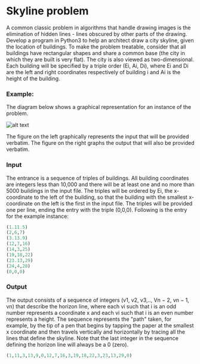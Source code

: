 # Skyline problem

A common classic problem in algorithms that handle drawing images is the elimination of hidden lines - lines obscured by other parts of the drawing. Develop a program in Python3 to help an architect draw a city skyline, given the location of buildings. To make the problem treatable, consider that all buildings have rectangular shapes and share a common base (the city in which they are built is very flat). The city is also viewed as two-dimensional. Each building will be specified by a triple order (Ei, Ai, Di), where Ei and Di are the left and right coordinates respectively of building i and Ai is the height of the building.

### Example:

The diagram below shows a graphical representation for an instance of the problem.

![alt text](https://github.com/RooD7/algorithms_PAA/images/01_1.png "Skyline Example")

The figure on the left graphically represents the input that will be provided verbatim. The figure on the right graphs the output that will also be provided verbatim.

### Input

The entrance is a sequence of triples of buildings. All building coordinates are integers less than 10,000 and there will be at least one and no more than 5000 buildings in the input file. The triples will be ordered by Ei, the x-coordinate to the left of the building, so that the building with the smallest x-coordinate on the left is the first in the input file. The triples will be provided one per line, ending the entry with the triple (0,0,0). Following is the entry for the example instance:

```python
(1.11.5)
(2,6,7)
(3.13.9)
(12,7,16)
(14,3,25)
(19,18,22)
(23.13,29)
(24,4,28)
(0,0,0)
```

### Output

The output consists of a sequence of integers (v1, v2, v3,.., Vn − 2, vn − 1, vn) that describe the horizon line, where each vi such that i is an odd number represents a coordinate x and each vi such that i is an even number represents a height. The sequence represents the "path" taken, for example, by the tip of a pen that begins by tapping the paper at the smallest x coordinate and then travels vertically and horizontally by tracing all the lines that define the skyline. Note that the last integer in the sequence defining the horizon line will always be a 0 (zero).

```python
(1,11,3,13,9,0,12,7,16,3,19,18,22,3,23,13,29,0)
```